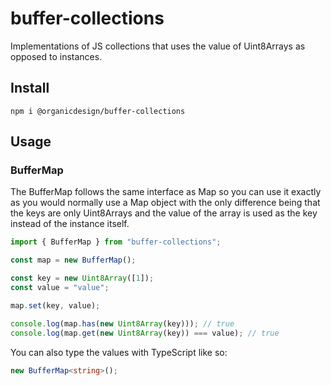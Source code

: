 # buffer-collections

Implementations of JS collections that uses the value of Uint8Arrays as opposed to instances.

## Install

```
npm i @organicdesign/buffer-collections
```

## Usage

### BufferMap

The BufferMap follows the same interface as Map so you can use it exactly as you would normally use a Map object with the only difference being that the keys are only Uint8Arrays and the value of the array is used as the key instead of the instance itself.

```javascript
import { BufferMap } from "buffer-collections";

const map = new BufferMap();

const key = new Uint8Array([1]);
const value = "value";

map.set(key, value);

console.log(map.has(new Uint8Array(key))); // true
console.log(map.get(new Uint8Array(key)) === value); // true
```

You can also type the values with TypeScript like so:

```typescript
new BufferMap<string>();
```
